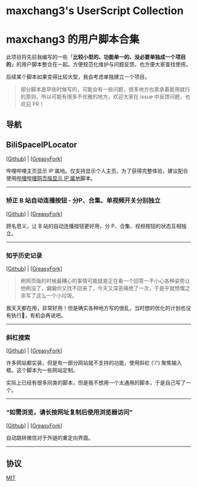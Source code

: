 # maxchang3's UserScript Collection

# maxchang3 的用户脚本合集

此项目将先前我编写的一些「**比较小型的、功能单一的、没必要单独成一个项目的**」的用户脚本整合在一起。方便规范化维护与问题反馈，也方便大家查找使用。

后续某个脚本如果变得比较大型，我会考虑单独建立一个项目。

> 部分脚本是早些时候写的，可能会有一些问题，很多地方也禀承着能用就行的原则，所以可能有很多不优雅的地方。欢迎大家在 issue 中反馈问题，也欢迎 PR！

## 导航

## BiliSpaceIPLocator

[[Github](./BiliSpaceIPLocator/)] | [[GreasyFork](https://greasyfork.org/scripts/534807)]

哔哩哔哩主页显示 IP 属地。仅支持显示个人主页。为了获得完整体验，建议配合使用[哔哩哔哩网页版显示 IP 属地](https://greasyfork.org/scripts/466815)脚本。

---

### 矫正 B 站自动连播按钮 - 分P、合集、单视频开关分别独立 

[[Github](./correct-next-button/)] | [[GreasyFork](https://greasyfork.org/scripts/451504)]

顾名思义，让 B 站的自动连播按钮更好用，分 P、合集、视频按钮的状态互相独立。

---

### 知乎历史记录

[[Github](./zhihu-history/)] | [[GreasyFork](https://greasyfork.org/scripts/459852)]

> 刷网页版的时候最糟心的事情可能就是正在看一个回答一不小心各种姿势让他刷没了，偏偏你又找不回来了，今天又深恶痛绝了一次，于是乎就愤慨之余写了这么一个小垃圾。

我天天都在用，非常好用！但是确实各种地方写的很乱，当时想的优化的计划也没有执行🤣，有机会再说吧。

---

### 斜杠搜索

[[Github](./slash-to-search/)] | [[GreasyFork](https://greasyfork.org/scripts/472986)]

许多网站都实装，但是有一部分网站就不支持的功能，使用斜杠 ('/') 聚焦输入框。这个脚本为一些网站定制。

实际上已经有很多同类的脚本，但是我不想用一个太通用的脚本，于是自己写了一个。

---

### “如需浏览，请长按网址复制后使用浏览器访问” 

[[Github](./anti-wechat-anti-external-links)] | [[GreasyFork](https://greasyfork.org/scripts/406675)]

自动跳转微信对于外链的重定向界面。

---
## 协议

[MIT](./LICENSE)
